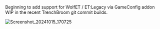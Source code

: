 Beginning to add support for WolfET / ET:Legacy via GameConfig addon WIP in the recent TrenchBroom git commit builds.

![Screenshot_20241015_170725](https://github.com/user-attachments/assets/b29719dc-d35b-41b7-b6d1-2684f11b13f1)

